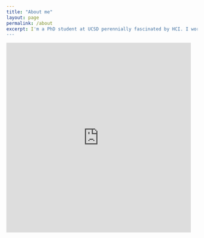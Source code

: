 ```yaml
---
title: "About me"
layout: page
permalink: /about
excerpt: I'm a PhD student at UCSD perennially fascinated by HCI. I work with my advisor <a href="http://pgbovine.net">Philip Guo</a>, to design & build scalable tools for learning programmining online. Click (or tap) the title to view my resume.<br/>
---
```

[//]: # (Hack to avoid previewing the PDF!)
<!-- I'm a graduate student at UCSD fascinated by HCI, more specifically, interaction design and information visualization. Download my resume [here](https://drive.google.com/file/d/0ByQtLx_3RS9-UXRTempLQXB5TEk/view?usp=sharing) (last updated: October 2017).<br/> -->

<iframe src="https://docs.google.com/file/d/0B-6l-401b-ebZkNvMk9rbVF0amxHRktDbU8wdTZreHFrZFM0/preview" width="96.5%" style="position: relative; height: 500px; border: none"></iframe>
<!-- add analytics -->

